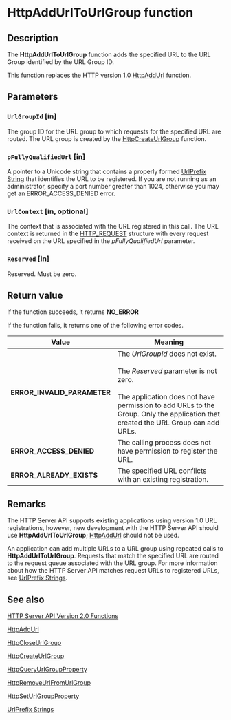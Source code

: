 # HttpAddUrlToUrlGroup function

## Description

The **HttpAddUrlToUrlGroup** function adds the specified URL to the URL Group identified by the URL Group ID.

 This function replaces the HTTP version 1.0 [HttpAddUrl](https://learn.microsoft.com/windows/desktop/api/http/nf-http-httpaddurl) function.

## Parameters

### `UrlGroupId` [in]

The group ID for the URL group to which requests for the specified URL are routed. The URL group is created by the [HttpCreateUrlGroup](https://learn.microsoft.com/windows/desktop/api/http/nf-http-httpcreateurlgroup) function.

### `pFullyQualifiedUrl` [in]

A pointer to a Unicode string that contains a properly formed [UrlPrefix String](https://learn.microsoft.com/windows/desktop/Http/urlprefix-strings) that identifies the URL to be registered. If you are not running as an administrator, specify a port number greater than 1024, otherwise you may get an ERROR_ACCESS_DENIED error.

### `UrlContext` [in, optional]

The context that is associated with the URL registered in this call. The URL context is returned in the [HTTP_REQUEST](https://learn.microsoft.com/previous-versions/windows/desktop/legacy/aa364545(v=vs.85)) structure with every request received on the URL specified in the *pFullyQualifiedUrl* parameter.

### `Reserved` [in]

Reserved. Must be zero.

## Return value

If the function succeeds, it returns **NO_ERROR**

If the function fails, it returns one of the following error codes.

| Value | Meaning |
| --- | --- |
| **ERROR_INVALID_PARAMETER** | The *UrlGroupId* does not exist.<br><br> The *Reserved* parameter is not zero.<br><br>The application does not have permission to add URLs to the Group. Only the application that created the URL Group can add URLs. |
| **ERROR_ACCESS_DENIED** | The calling process does not have permission to register the URL. |
| **ERROR_ALREADY_EXISTS** | The specified URL conflicts with an existing registration. |

## Remarks

The HTTP Server API supports existing applications using version 1.0 URL registrations, however, new development with the HTTP Server API should use **HttpAddUrlToUrlGroup**; [HttpAddUrl](https://learn.microsoft.com/windows/desktop/api/http/nf-http-httpaddurl) should not be used.

An application can add multiple URLs to a URL group using repeated calls to **HttpAddUrlToUrlGroup**. Requests that match the specified URL are routed to the request queue associated with the URL group. For more information about how the HTTP Server API matches request URLs to registered URLs, see [UrlPrefix Strings](https://learn.microsoft.com/windows/desktop/Http/urlprefix-strings).

## See also

[HTTP Server API Version 2.0 Functions](https://learn.microsoft.com/windows/desktop/Http/http-server-api-version-2-0-functions)

[HttpAddUrl](https://learn.microsoft.com/windows/desktop/api/http/nf-http-httpaddurl)

[HttpCloseUrlGroup](https://learn.microsoft.com/windows/desktop/api/http/nf-http-httpcloseurlgroup)

[HttpCreateUrlGroup](https://learn.microsoft.com/windows/desktop/api/http/nf-http-httpcreateurlgroup)

[HttpQueryUrlGroupProperty](https://learn.microsoft.com/windows/desktop/api/http/nf-http-httpqueryurlgroupproperty)

[HttpRemoveUrlFromUrlGroup](https://learn.microsoft.com/windows/desktop/api/http/nf-http-httpremoveurlfromurlgroup)

[HttpSetUrlGroupProperty](https://learn.microsoft.com/windows/desktop/api/http/nf-http-httpseturlgroupproperty)

[UrlPrefix Strings](https://learn.microsoft.com/windows/desktop/Http/urlprefix-strings)